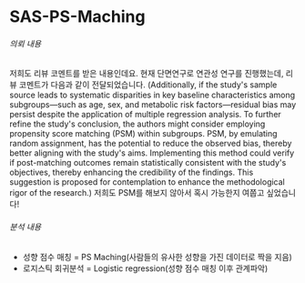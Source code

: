 # SAS-PS-Maching

###### 의뢰 내용
 저희도 리뷰 코멘트를 받은 내용인데요. 현재 단면연구로 연관성 연구를 진행했는데, 리뷰 코멘트가 다음과 같이 전달되었습니다. (Additionally, if the study's sample source leads to systematic disparities in key baseline characteristics among subgroups—such as age, sex, and metabolic risk factors—residual bias may persist despite the application of multiple regression analysis. To further refine the study's conclusion, the authors might consider employing propensity score matching (PSM) within subgroups. PSM, by emulating random assignment, has the potential to reduce the observed bias, thereby better aligning with the study's aims. Implementing this method could verify if post-matching outcomes remain statistically consistent with the study's objectives, thereby enhancing the credibility of the findings. This suggestion is proposed for contemplation to enhance the methodological rigor of the research.) 저희도 PSM를 해보지 않아서 혹시 가능한지 여쭙고 싶었습니다!

 ###### 분석 내용
 - 성향 점수 매칭 = PS Maching(사람들의 유사한 성향을 가진 데이터로 짝을 지음)
 - 로지스틱 회귀분석 = Logistic regression(성향 점수 매칭 이후 관계파악)
 
